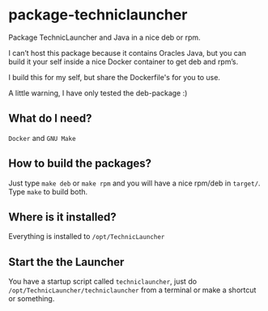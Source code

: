 package-techniclauncher
=======================

Package TechnicLauncher and Java in a nice deb or rpm.

I can’t host this package because it contains Oracles Java, but you can build it your self inside a nice Docker container to get deb and rpm’s.

I build this for my self, but share the Dockerfile's for you to use.

A little warning, I have only tested the deb-package :)

## What do I need?

`Docker` and `GNU Make`

## How to build the packages?

Just type `make deb` or `make rpm` and you will have a nice rpm/deb in `target/`.
Type `make` to build both.

## Where is it installed?

Everything is installed to `/opt/TechnicLauncher`

## Start the the Launcher 

You have a startup script called `techniclauncher`, just do `/opt/TechnicLauncher/techniclauncher` from a terminal or make a shortcut or something.
